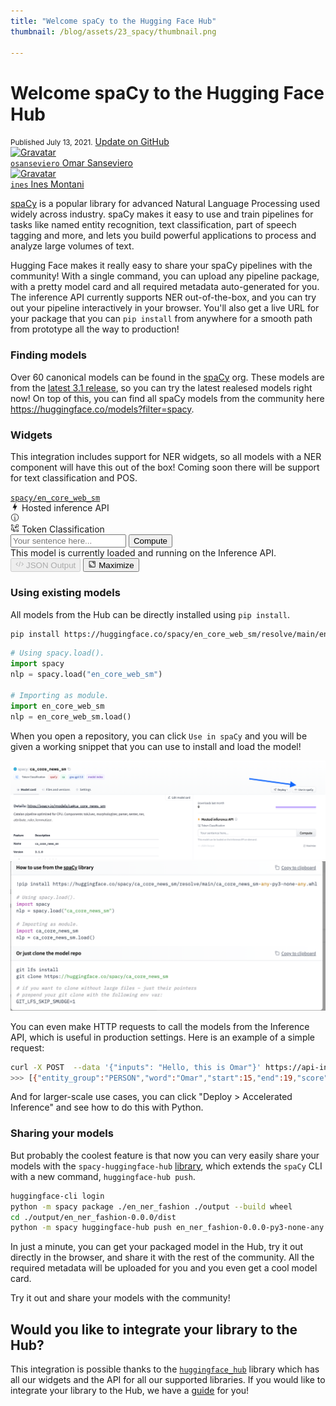 ```yaml
---
title: "Welcome spaCy to the Hugging Face Hub"
thumbnail: /blog/assets/23_spacy/thumbnail.png

---
```


<h1>
    Welcome spaCy to the Hugging Face Hub
</h1>

<div class="blog-metadata">
    <small>Published July 13, 2021.</small>
    <a target="_blank" class="btn no-underline text-sm mb-5 font-sans" href="https://github.com/huggingface/blog/blob/master/spacy.md">
        Update on GitHub
    </a>
</div>

<div class="author-card">
    <a href="/osanseviero">
        <img class="avatar avatar-user" src="https://aeiljuispo.cloudimg.io/v7/https://aeiljuispo.cloudimg.io/v7/https://s3.amazonaws.com/moonup/production/uploads/1622621035602-6032802e1f993496bc14d9e3.jpeg?w=200&h=200&f=face" title="Gravatar">
        <div class="bfc">
            <code>osanseviero</code>
            <span class="fullname">Omar Sanseviero</span>
        </div>
    </a>
    <a href="/ines">
        <img class="avatar avatar-user" src="https://aeiljuispo.cloudimg.io/v7/https://s3.amazonaws.com/moonup/production/uploads/1621945859267-noauth.jpeg?w=200&h=200&f=face" title="Gravatar">
        <div class="bfc">
            <code>ines</code>
            <span class="fullname">Ines Montani</span>
        </div>
    </a>
</div>

[spaCy](https://github.com/explosion/spaCy) is a popular library for advanced Natural Language Processing used widely across industry. spaCy makes it easy to use and train pipelines for tasks like named entity recognition, text classification, part of speech tagging and more, and lets you build powerful applications to process and analyze large volumes of text.

Hugging Face makes it really easy to share your spaCy pipelines with the community! With a single command, you can upload any pipeline package, with a pretty model card and all required metadata auto-generated for you. The inference API currently supports NER out-of-the-box, and you can try out your pipeline interactively in your browser. You'll also get a live URL for your package that you can `pip install` from anywhere for a smooth path from prototype all the way to production!

### Finding models

Over 60 canonical models can be found in the [spaCy](https://hf.co/spacy) org. These models are from the [latest 3.1 release](https://explosion.ai/blog/spacy-v3-1), so you can try the latest realesed models right now! On top of this, you can find all spaCy models from the community here https://huggingface.co/models?filter=spacy.


### Widgets



This integration includes support for NER widgets, so all models with a NER component will have this out of the box! Coming soon there will be support for text classification and POS.

<div><a class="text-xs block mb-3 text-gray-300" href="/spacy/en_core_web_sm"><code>spacy/en_core_web_sm</code></a>
<div class="SVELTE_HYDRATER " data-props="{&quot;apiUrl&quot;:&quot;https://api-inference.huggingface.co&quot;,&quot;model&quot;:{&quot;author&quot;:&quot;spacy&quot;,&quot;autoArchitecture&quot;:&quot;AutoModel&quot;,&quot;branch&quot;:&quot;main&quot;,&quot;cardData&quot;:{&quot;tags&quot;:[&quot;spacy&quot;,&quot;token-classification&quot;],&quot;language&quot;:[&quot;en&quot;],&quot;license&quot;:&quot;MIT&quot;,&quot;model-index&quot;:[{&quot;name&quot;:&quot;en_core_web_sm&quot;,&quot;results&quot;:[{&quot;tasks&quot;:{&quot;name&quot;:&quot;NER&quot;,&quot;type&quot;:&quot;token-classification&quot;,&quot;metrics&quot;:[{&quot;name&quot;:&quot;Precision&quot;,&quot;type&quot;:&quot;precision&quot;,&quot;value&quot;:0.8424355924},{&quot;name&quot;:&quot;Recall&quot;,&quot;type&quot;:&quot;recall&quot;,&quot;value&quot;:0.8335336538},{&quot;name&quot;:&quot;F Score&quot;,&quot;type&quot;:&quot;f_score&quot;,&quot;value&quot;:0.8379609817}]}},{&quot;tasks&quot;:{&quot;name&quot;:&quot;POS&quot;,&quot;type&quot;:&quot;token-classification&quot;,&quot;metrics&quot;:[{&quot;name&quot;:&quot;Accuracy&quot;,&quot;type&quot;:&quot;accuracy&quot;,&quot;value&quot;:0.9720712187}]}},{&quot;tasks&quot;:{&quot;name&quot;:&quot;SENTER&quot;,&quot;type&quot;:&quot;token-classification&quot;,&quot;metrics&quot;:[{&quot;name&quot;:&quot;Precision&quot;,&quot;type&quot;:&quot;precision&quot;,&quot;value&quot;:0.9074955788},{&quot;name&quot;:&quot;Recall&quot;,&quot;type&quot;:&quot;recall&quot;,&quot;value&quot;:0.8801372122},{&quot;name&quot;:&quot;F Score&quot;,&quot;type&quot;:&quot;f_score&quot;,&quot;value&quot;:0.893607046}]}},{&quot;tasks&quot;:{&quot;name&quot;:&quot;UNLABELED_DEPENDENCIES&quot;,&quot;type&quot;:&quot;token-classification&quot;,&quot;metrics&quot;:[{&quot;name&quot;:&quot;Accuracy&quot;,&quot;type&quot;:&quot;accuracy&quot;,&quot;value&quot;:0.9185392711}]}},{&quot;tasks&quot;:{&quot;name&quot;:&quot;LABELED_DEPENDENCIES&quot;,&quot;type&quot;:&quot;token-classification&quot;,&quot;metrics&quot;:[{&quot;name&quot;:&quot;Accuracy&quot;,&quot;type&quot;:&quot;accuracy&quot;,&quot;value&quot;:0.9185392711}]}}]}]},&quot;cardSource&quot;:true,&quot;id&quot;:&quot;spacy/en_core_web_sm&quot;,&quot;pipeline_tag&quot;:&quot;token-classification&quot;,&quot;library_name&quot;:&quot;spacy&quot;,&quot;modelId&quot;:&quot;spacy/en_core_web_sm&quot;,&quot;private&quot;:false,&quot;siblings&quot;:[{&quot;rfilename&quot;:&quot;.gitattributes&quot;},{&quot;rfilename&quot;:&quot;LICENSE&quot;},{&quot;rfilename&quot;:&quot;LICENSES_SOURCES&quot;},{&quot;rfilename&quot;:&quot;README.md&quot;},{&quot;rfilename&quot;:&quot;accuracy.json&quot;},{&quot;rfilename&quot;:&quot;config.cfg&quot;},{&quot;rfilename&quot;:&quot;en_core_web_sm-any-py3-none-any.whl&quot;},{&quot;rfilename&quot;:&quot;meta.json&quot;},{&quot;rfilename&quot;:&quot;tokenizer&quot;},{&quot;rfilename&quot;:&quot;attribute_ruler/patterns&quot;},{&quot;rfilename&quot;:&quot;lemmatizer/lookups/lookups.bin&quot;},{&quot;rfilename&quot;:&quot;ner/cfg&quot;},{&quot;rfilename&quot;:&quot;ner/model&quot;},{&quot;rfilename&quot;:&quot;ner/moves&quot;},{&quot;rfilename&quot;:&quot;vocab/lookups.bin&quot;},{&quot;rfilename&quot;:&quot;vocab/strings.json&quot;},{&quot;rfilename&quot;:&quot;vocab/vectors&quot;}],&quot;tags&quot;:[&quot;en&quot;,&quot;spacy&quot;,&quot;token-classification&quot;,&quot;license:mit&quot;,&quot;model-index&quot;],&quot;tag_objs&quot;:[{&quot;id&quot;:&quot;token-classification&quot;,&quot;label&quot;:&quot;Token Classification&quot;,&quot;type&quot;:&quot;pipeline_tag&quot;},{&quot;id&quot;:&quot;spacy&quot;,&quot;label&quot;:&quot;spaCy&quot;,&quot;type&quot;:&quot;library&quot;},{&quot;id&quot;:&quot;en&quot;,&quot;label&quot;:&quot;en&quot;,&quot;type&quot;:&quot;language&quot;},{&quot;id&quot;:&quot;license:mit&quot;,&quot;label&quot;:&quot;mit&quot;,&quot;type&quot;:&quot;license&quot;},{&quot;id&quot;:&quot;model-index&quot;,&quot;label&quot;:&quot;model-index&quot;,&quot;type&quot;:&quot;other&quot;}],&quot;widgetData&quot;:[{&quot;text&quot;:&quot;My name is Wolfgang and I live in Berlin&quot;},{&quot;text&quot;:&quot;My name is Sarah and I live in London&quot;},{&quot;text&quot;:&quot;My name is Clara and I live in Berkeley, California.&quot;}]},&quot;shouldUpdateUrl&quot;:true}" data-target="InferenceWidget"><div class="flex flex-col w-full max-w-full
	"> <div class="font-semibold flex items-center mb-2"><div class="text-lg flex items-center"><svg xmlns="http://www.w3.org/2000/svg" xmlns:xlink="http://www.w3.org/1999/xlink" aria-hidden="true" focusable="false" role="img" class="-ml-1 mr-1 text-yellow-500" width="1em" height="1em" preserveAspectRatio="xMidYMid meet" viewBox="0 0 24 24"><path d="M11 15H6l7-14v8h5l-7 14v-8z" fill="currentColor"></path></svg>
			Hosted inference API</div> <a target="_blank" href="/docs"><svg class="ml-1.5 text-sm text-gray-400 hover:text-black" xmlns="http://www.w3.org/2000/svg" xmlns:xlink="http://www.w3.org/1999/xlink" aria-hidden="true" focusable="false" role="img" width="1em" height="1em" preserveAspectRatio="xMidYMid meet" viewBox="0 0 32 32"><path d="M17 22v-8h-4v2h2v6h-3v2h8v-2h-3z" fill="currentColor"></path><path d="M16 8a1.5 1.5 0 1 0 1.5 1.5A1.5 1.5 0 0 0 16 8z" fill="currentColor"></path><path d="M16 30a14 14 0 1 1 14-14a14 14 0 0 1-14 14zm0-26a12 12 0 1 0 12 12A12 12 0 0 0 16 4z" fill="currentColor"></path></svg></a></div> <div class="flex items-center text-sm text-gray-500 mb-1.5"><div class="inline-flex items-center"><svg class="mr-1" xmlns="http://www.w3.org/2000/svg" xmlns:xlink="http://www.w3.org/1999/xlink" aria-hidden="true" fill="currentColor" focusable="false" role="img" width="1em" height="1em" preserveAspectRatio="xMidYMid meet" viewBox="0 0 18 18"><path d="M11.075 10.1875H12.1625V11.275H11.075V10.1875Z"></path><path d="M15.425 9.10004H16.5125V10.1875H15.425V9.10004Z"></path><path d="M7.8125 3.66254H8.9V4.75004H7.8125V3.66254Z"></path><path d="M8.90001 12.3625H6.72501V9.09998C6.72472 8.81165 6.61005 8.5352 6.40617 8.33132C6.20228 8.12744 5.92584 8.01277 5.63751 8.01248H2.37501C2.08667 8.01277 1.81023 8.12744 1.60635 8.33132C1.40246 8.5352 1.28779 8.81165 1.28751 9.09998V12.3625C1.28779 12.6508 1.40246 12.9273 1.60635 13.1311C1.81023 13.335 2.08667 13.4497 2.37501 13.45H5.63751V15.625C5.63779 15.9133 5.75246 16.1898 5.95635 16.3936C6.16023 16.5975 6.43667 16.7122 6.72501 16.7125H8.90001C9.18834 16.7122 9.46478 16.5975 9.66867 16.3936C9.87255 16.1898 9.98722 15.9133 9.98751 15.625V13.45C9.98722 13.1616 9.87255 12.8852 9.66867 12.6813C9.46478 12.4774 9.18834 12.3628 8.90001 12.3625V12.3625ZM2.37501 12.3625V9.09998H5.63751V12.3625H2.37501ZM6.72501 15.625V13.45H8.90001V15.625H6.72501Z"></path><path d="M15.425 16.7125H13.25C12.9617 16.7122 12.6852 16.5976 12.4813 16.3937C12.2775 16.1898 12.1628 15.9134 12.1625 15.625V13.45C12.1628 13.1617 12.2775 12.8852 12.4813 12.6814C12.6852 12.4775 12.9617 12.3628 13.25 12.3625H15.425C15.7133 12.3628 15.9898 12.4775 16.1937 12.6814C16.3976 12.8852 16.5122 13.1617 16.5125 13.45V15.625C16.5122 15.9134 16.3976 16.1898 16.1937 16.3937C15.9898 16.5976 15.7133 16.7122 15.425 16.7125ZM13.25 13.45V15.625H15.425V13.45H13.25Z"></path><path d="M15.425 1.48752H12.1625C11.8742 1.48781 11.5977 1.60247 11.3938 1.80636C11.19 2.01024 11.0753 2.28668 11.075 2.57502V5.83752H9.98751C9.69917 5.83781 9.42273 5.95247 9.21885 6.15636C9.01496 6.36024 8.9003 6.63668 8.90001 6.92502V8.01252C8.9003 8.30085 9.01496 8.5773 9.21885 8.78118C9.42273 8.98506 9.69917 9.09973 9.98751 9.10002H11.075C11.3633 9.09973 11.6398 8.98506 11.8437 8.78118C12.0476 8.5773 12.1622 8.30085 12.1625 8.01252V6.92502H15.425C15.7133 6.92473 15.9898 6.81006 16.1937 6.60618C16.3976 6.4023 16.5122 6.12585 16.5125 5.83752V2.57502C16.5122 2.28668 16.3976 2.01024 16.1937 1.80636C15.9898 1.60247 15.7133 1.48781 15.425 1.48752ZM9.98751 8.01252V6.92502H11.075V8.01252H9.98751ZM12.1625 5.83752V2.57502H15.425V5.83752H12.1625Z"></path><path d="M4.55001 5.83752H2.37501C2.08667 5.83723 1.81023 5.72256 1.60635 5.51868C1.40246 5.3148 1.28779 5.03835 1.28751 4.75002V2.57502C1.28779 2.28668 1.40246 2.01024 1.60635 1.80636C1.81023 1.60247 2.08667 1.48781 2.37501 1.48752H4.55001C4.83834 1.48781 5.11478 1.60247 5.31867 1.80636C5.52255 2.01024 5.63722 2.28668 5.63751 2.57502V4.75002C5.63722 5.03835 5.52255 5.3148 5.31867 5.51868C5.11478 5.72256 4.83834 5.83723 4.55001 5.83752V5.83752ZM2.37501 2.57502V4.75002H4.55001V2.57502H2.37501Z"></path></svg> <span>Token Classification</span></div> <div class="ml-auto"></div></div> <form><div class="flex h-10"><input class="form-input-alt flex-1 rounded-r-none " placeholder="Your sentence here..." required="" type="text"> <button class="btn-widget w-24 h-10 px-5 rounded-l-none border-l-0 " type="submit">Compute</button></div></form> <div class="mt-1.5"><div class="text-gray-400 text-xs">This model is currently loaded and running on the Inference API.</div> </div>   <div class="mt-auto pt-4 flex items-center text-xs text-gray-500"><button class="flex items-center cursor-not-allowed text-gray-300" disabled=""><svg class="mr-1" xmlns="http://www.w3.org/2000/svg" xmlns:xlink="http://www.w3.org/1999/xlink" aria-hidden="true" focusable="false" role="img" width="1em" height="1em" preserveAspectRatio="xMidYMid meet" viewBox="0 0 32 32" style="transform: rotate(360deg);"><path d="M31 16l-7 7l-1.41-1.41L28.17 16l-5.58-5.59L24 9l7 7z" fill="currentColor"></path><path d="M1 16l7-7l1.41 1.41L3.83 16l5.58 5.59L8 23l-7-7z" fill="currentColor"></path><path d="M12.419 25.484L17.639 6l1.932.518L14.35 26z" fill="currentColor"></path></svg>
		JSON Output</button> <button class="flex items-center ml-auto"><svg class="mr-1" xmlns="http://www.w3.org/2000/svg" xmlns:xlink="http://www.w3.org/1999/xlink" aria-hidden="true" focusable="false" role="img" width="1em" height="1em" preserveAspectRatio="xMidYMid meet" viewBox="0 0 32 32"><path d="M22 16h2V8h-8v2h6v6z" fill="currentColor"></path><path d="M8 24h8v-2h-6v-6H8v8z" fill="currentColor"></path><path d="M26 28H6a2.002 2.002 0 0 1-2-2V6a2.002 2.002 0 0 1 2-2h20a2.002 2.002 0 0 1 2 2v20a2.002 2.002 0 0 1-2 2zM6 6v20h20.001L26 6z" fill="currentColor"></path></svg>
		Maximize</button></div> </div></div></div>
                

### Using existing models

All models from the Hub can be directly installed using `pip install`. 


```bash
pip install https://huggingface.co/spacy/en_core_web_sm/resolve/main/en_core_web_sm-any-py3-none-any.whl
```

```python
# Using spacy.load().
import spacy
nlp = spacy.load("en_core_web_sm")

# Importing as module.
import en_core_web_sm
nlp = en_core_web_sm.load()
```

When you open a repository, you can click `Use in spaCy` and you will be given a working snippet that you can use to install and load the model!

![snippet](assets/23_spacy/snippet.png)
![snippet](assets/23_spacy/snippet2.png)

You can even make HTTP requests to call the models from the Inference API, which is useful in production settings. Here is an example of a simple request:

```bash
curl -X POST  --data '{"inputs": "Hello, this is Omar"}' https://api-inference.huggingface.co/models/spacy/en_core_web_sm
>>> [{"entity_group":"PERSON","word":"Omar","start":15,"end":19,"score":1.0}]
```

And for larger-scale use cases, you can click "Deploy > Accelerated Inference" and see how to do this with Python.


### Sharing your models

But probably the coolest feature is that now you can very easily share your models with the `spacy-huggingface-hub` [library](https://github.com/explosion/spacy-huggingface-hub), which extends the `spaCy` CLI with a new command, `huggingface-hub push`. 

```bash
huggingface-cli login
python -m spacy package ./en_ner_fashion ./output --build wheel
cd ./output/en_ner_fashion-0.0.0/dist
python -m spacy huggingface-hub push en_ner_fashion-0.0.0-py3-none-any.whl
```

In just a minute, you can get your packaged model in the Hub, try it out directly in the browser, and share it with the rest of the community. All the required metadata will be uploaded for you and you even get a cool model card.

Try it out and share your models with the community!

## Would you like to integrate your library to the Hub?

This integration is possible thanks to the [`huggingface_hub`](https://github.com/huggingface/huggingface_hub) library which has all our widgets and the API for all our supported libraries. If you would like to integrate your library to the Hub, we have a [guide](https://huggingface.co/docs/hub/adding-a-library) for you!
